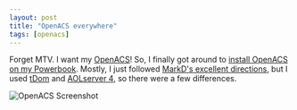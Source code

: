 ```yaml
---
layout: post
title: "OpenACS everywhere"
tags: [openacs]
---
```


Forget MTV. I want my [OpenACS](http://openacs.org)! So, I finally got around to [install OpenACS on my Powerbook](http://kurup.org/openacs/mac-install). Mostly, I just followed [MarkD's excellent directions](http://borkware.com/rants/openacs/), but I used [tDom](http://www.tdom.org/) and [AOLserver 4](http://aolserver.com/), so there were a few differences.

<img src="http://kurup.org/images/oacs-screen.jpg" alt="OpenACS Screenshot" />
